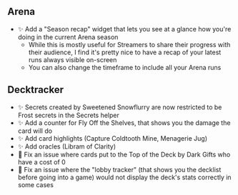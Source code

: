 ## Arena

-   ✨ Add a "Season recap" widget that lets you see at a glance how you're doing in the current Arena season
    -   While this is mostly useful for Streamers to share their progress with their audience, I find it's pretty nice to have a recap of your latest runs always visible on-screen
    -   You can also change the timeframe to include all your Arena runs

## Decktracker

-   ✨ Secrets created by Sweetened Snowflurry are now restricted to be Frost secrets in the Secrets helper
-   ✨ Add a counter for Fly Off the Shelves, that shows you the damage the card will do
-   ✨ Add card highlights (Capture Coldtooth Mine, Menagerie Jug)
-   ✨ Add oracles (Libram of Clarity)
-   🐞 Fix an issue where cards put to the Top of the Deck by Dark Gifts who have a cost of 0
-   🐞 Fix an issue where the "lobby tracker" (that shows you the decklist before going into a game) would not display the deck's stats correctly in some cases

